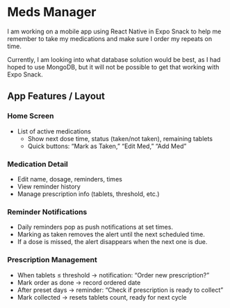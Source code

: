 # Meds Manager

I am working on a mobile app using React Native in Expo Snack to help me remember to take my medications and make sure I order my repeats on time.

Currently, I am looking into what database solution would be best, as I had hoped to use MongoDB, but it will not be possible to get that working with Expo Snack.

## App Features / Layout

### Home Screen

- List of active medications
    - Show next dose time, status (taken/not taken), remaining tablets
    - Quick buttons: “Mark as Taken,” “Edit Med,” “Add Med”

### Medication Detail

- Edit name, dosage, reminders, times
- View reminder history
- Manage prescription info (tablets, threshold, etc.)

### Reminder Notifications

- Daily reminders pop as push notifications at set times.
- Marking as taken removes the alert until the next scheduled time.
- If a dose is missed, the alert disappears when the next one is due.

### Prescription Management

- When tablets ≤ threshold → notification: “Order new prescription?”
- Mark order as done → record ordered date
- After preset days → reminder: “Check if prescription is ready to collect”
- Mark collected → resets tablets count, ready for next cycle

